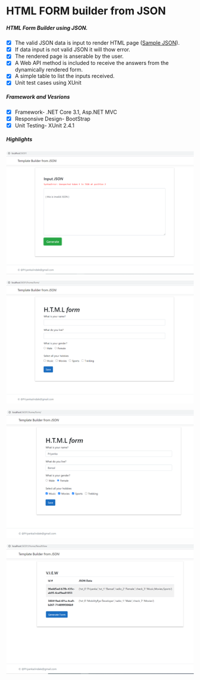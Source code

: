 # HTML FORM builder from JSON
##### HTML Form Builder using JSON.
- [x] The valid JSON data is input to render HTML page ([Sample JSON](https://github.com/DKB1990/JSONFormBuilder/blob/master/Sample.Json)).
- [x] If data input is not valid JSON it will thow error.
- [x] The rendered page is anserable by the user.
- [x] A Web API method is included to receive the answers from the dynamically rendered form.
- [x] A simple table to list the inputs received.
- [x] Unit test cases using XUnit

##### Framework and Vesrions

- [x] Framework- .NET Core 3.1, Asp.NET MVC
- [x] Responsive Design- BootStrap
- [x] Unit Testing- XUnit 2.4.1

##### Highlights

![Alt text](https://github.com/DKB1990/JSONFormBuilder/blob/master/screenshots/Capture_1.PNG "A form to input JSON")

![Alt text](https://github.com/DKB1990/JSONFormBuilder/blob/master/screenshots/Capture_2.PNG "Rendered HTML using JSON")

![Alt text](https://github.com/DKB1990/JSONFormBuilder/blob/master/screenshots/Capture_3.PNG "User entered the data")

![Alt text](https://github.com/DKB1990/JSONFormBuilder/blob/master/screenshots/Capture_4.PNG "A page to view form submissions")


